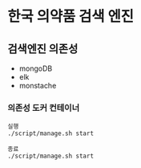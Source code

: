 # 한국 의약품 검색 엔진

## 검색엔진 의존성

- mongoDB
- elk
- monstache

### 의존성 도커 컨테이너

```
실행
./script/manage.sh start

종료
./script/manage.sh start
```
